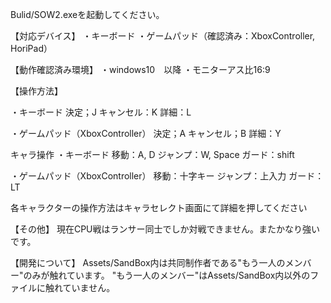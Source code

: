 Bulid/SOW2.exeを起動してください。



【対応デバイス】
・キーボード
・ゲームパッド（確認済み：XboxController, HoriPad）



【動作確認済み環境】
・windows10　以降
・モニターアス比16:9



【操作方法】

・キーボード
決定；J
キャンセル：K
詳細：L

・ゲームパッド（XboxController）
決定；A
キャンセル；B
詳細：Y


キャラ操作
・キーボード
移動：A, D
ジャンプ：W, Space
ガード：shift

・ゲームパッド（XboxController）
移動：十字キー
ジャンプ：上入力
ガード：LT


各キャラクターの操作方法はキャラセレクト画面にて詳細を押してください



【その他】
現在CPU戦はランサー同士でしか対戦できません。またかなり強いです。


【開発について】
Assets/SandBox内は共同制作者である"もう一人のメンバー"のみが触れています。
"もう一人のメンバー"はAssets/SandBox内以外のファイルに触れていません。